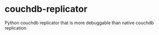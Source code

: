 # couchdb-replicator
Python couchdb replicator that is more debuggable than native couchdb replication
